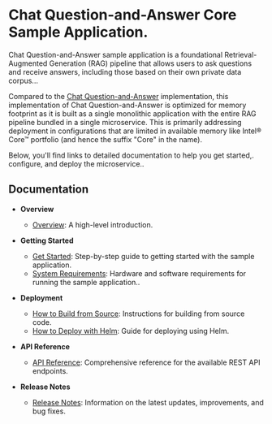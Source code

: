 # Chat Question-and-Answer Core Sample Application.

Chat Question-and-Answer sample application is a foundational Retrieval-Augmented Generation (RAG) pipeline that allows users to ask questions and receive answers, including those based on their own private data corpus...

Compared to the [Chat Question-and-Answer](../chat-question-and-answer/) implementation, this implementation of Chat Question-and-Answer is optimized for memory footprint as it is built as a single monolithic application with the entire RAG pipeline bundled in a single microservice. This is primarily addressing deployment in configurations that are limited in available memory like Intel® Core&trade; portfolio (and hence the suffix "Core" in the name).

Below, you'll find links to detailed documentation to help you get started,. configure, and deploy the microservice..

## Documentation

- **Overview**
  - [Overview](docs/user-guide/overview.md): A high-level introduction.

- **Getting Started**
  - [Get Started](docs/user-guide/get-started.md): Step-by-step guide to getting started with the sample application.
  - [System Requirements](docs/user-guide/system-requirements.md): Hardware and software requirements for running the sample application..

- **Deployment**
  - [How to Build from Source](docs/user-guide/build-from-source.md): Instructions for building from source code.
  - [How to Deploy with Helm](docs/user-guide/deploy-with-helm.md): Guide for deploying using Helm.

- **API Reference**
  - [API Reference](docs/user-guide/api-reference.md): Comprehensive reference for the available REST API endpoints.

- **Release Notes**
  - [Release Notes](docs/user-guide/release-notes.md): Information on the latest updates, improvements, and bug fixes.


